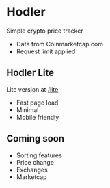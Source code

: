 # Hodler
Simple crypto price tracker
- Data from Coinmarketcap.com
- Request limit applied

## Hodler Lite
Lite version at [/lite](https://boonsuen.com/hodler/lite)
- Fast page load
- Minimal
- Mobile friendly

## Coming soon
- Sorting features
- Price change
- Exchanges
- Marketcap
